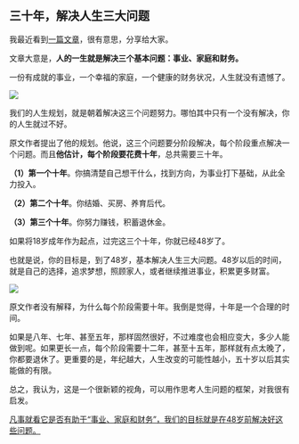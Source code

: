 ## 三十年，解决人生三大问题

我最近看到[一篇文章](https://huyenchip.com/2024/04/17/personal-growth.html)，很有意思，分享给大家。

文章大意是，**人的一生就是解决三个基本问题：事业、家庭和财务。**

一份有成就的事业，一个幸福的家庭，一个健康的财务状况，人生就没有遗憾了。

![](https://cdn.beekka.com/blogimg/asset/202405/bg2024051513.webp)

我们的人生规划，就是朝着解决这三个问题努力。哪怕其中只有一个没有解决，你的人生就过不好。

原文作者提出了他的规划。他说，这三个问题要分阶段解决，每个阶段重点解决一个问题。而且**他估计，每个阶段要花费十年**，总共需要三十年。

**（1）第一个十年**。你搞清楚自己想干什么，找到方向，为事业打下基础，从此全力投入。

**（2）第二个十年**。你结婚、买房、养育后代。

**（3）第三个十年**。你努力赚钱，积蓄退休金。

如果将18岁成年作为起点，过完这三个十年，你就已经48岁了。

也就是说，你的目标是，到了48岁，基本解决人生三大问题。48岁以后的时间，就是自己的选择，追求梦想，照顾家人，或者继续推进事业，积累更多财富。

![](https://cdn.beekka.com/blogimg/asset/202405/bg2024051607.webp)

原文作者没有解释，为什么每个阶段需要十年。我倒是觉得，十年是一个合理的时间。

如果是八年、七年、甚至五年，那样固然很好，不过难度也会相应变大，多少人能做到呢。如果更长一点，每个阶段需要十二年，甚至十五年，那样就有点太晚了，你都要退休了。更重要的是，年纪越大，人生改变的可能性越小，五十岁以后其实能做的有限。

总之，我认为，这是一个很新颖的视角，可以用作思考人生问题的框架，对我很有启发。

<u>凡事就看它是否有助于“事业、家庭和财务”，我们的目标就是在48岁前解决好这些问题。</u>
